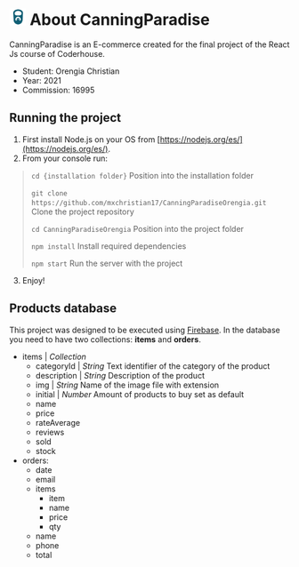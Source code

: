 # <img src="public/logo192.png" width="30" height="30"> About CanningParadise

CanningParadise is an E-commerce created for the final project of the React Js course of Coderhouse.

  - Student: Orengia Christian
  - Year: 2021
  - Commission: 16995

## Running the project

1. First install Node.js on your OS from [https://nodejs.org/es/](https://nodejs.org/es/).
2. From your console run:

> `cd {installation folder}` Position into the installation folder
>
> `git clone https://github.com/mxchristian17/CanningParadiseOrengia.git` Clone the project repository
>
> `cd CanningParadiseOrengia` Position into the project folder
>
> `npm install` Install required dependencies
>
> `npm start` Run the server with the project
    
3. Enjoy!

## Products database

This project was designed to be executed using [Firebase](https://firebase.google.com/). In the database you need to have two collections: **items** and **orders**.
  - items           | *Collection*
    - categoryId    | *String* Text identifier of the category of the product
    - description   | *String* Description of the product
    - img           | *String* Name of the image file with extension
    - initial       | *Number* Amount of products to buy set as default
    - name
    - price
    - rateAverage
    - reviews
    - sold
    - stock
  - orders:
    - date
    - email
    - items
      - item
      - name
      - price
      - qty
    - name
    - phone
    - total
